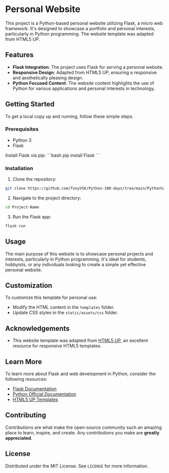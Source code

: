 # Personal Website

This project is a Python-based personal website utilizing Flask, a micro web framework. It's designed to showcase a portfolio and personal interests, particularly in Python programming. The website template was adapted from HTML5 UP.

## Features

- **Flask Integration**: The project uses Flask for serving a personal website.
- **Responsive Design**: Adapted from HTML5 UP, ensuring a responsive and aesthetically pleasing design.
- **Python Focused Content**: The website content highlights the use of Python for various applications and personal interests in technology.

## Getting Started

To get a local copy up and running, follow these simple steps.

### Prerequisites

- Python 3
- Flask

Install Flask via pip:
\```bash
pip install Flask
\```

### Installation

1. Clone the repository:
```bash
git clone https://github.com/TonyVSK/Python-100-days/tree/main/Python%20100%20days%20projects/056%20my%20personal%20name%20card
```

2. Navigate to the project directory:
```bash
cd Project-Name
```

3. Run the Flask app:
```bash
flask run
```

## Usage

The main purpose of this website is to showcase personal projects and interests, particularly in Python programming. It's ideal for students, hobbyists, or any individuals looking to create a simple yet effective personal website.

## Customization

To customize this template for personal use:

- Modify the HTML content in the `templates` folder.
- Update CSS styles in the `static/assets/css` folder.

## Acknowledgements

- This website template was adapted from [HTML5 UP](https://html5up.net/), an excellent resource for responsive HTML5 templates.

## Learn More

To learn more about Flask and web development in Python, consider the following resources:

- [Flask Documentation](https://flask.palletsprojects.com/)
- [Python Official Documentation](https://www.python.org/doc/)
- [HTML5 UP Templates](https://html5up.net/)

## Contributing

Contributions are what make the open-source community such an amazing place to learn, inspire, and create. Any contributions you make are **greatly appreciated**.

## License

Distributed under the MIT License. See `LICENSE` for more information.
